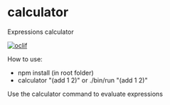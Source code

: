 calculator
==========

Expressions calculator

[![oclif](https://img.shields.io/badge/cli-oclif-brightgreen.svg)](https://oclif.io)

   
   
How to use:
- npm install (in root folder)
- calculator "(add 1 2)"  or ./bin/run "(add 1 2)"


Use the calculator command to evaluate expressions

